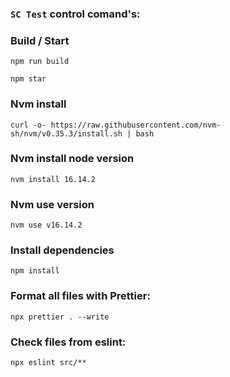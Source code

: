 ### `SC Test` control comand's:

### Build / Start

```
npm run build
```

```
npm star
```

### Nvm install

```
curl -o- https://raw.githubusercontent.com/nvm-sh/nvm/v0.35.3/install.sh | bash
```

### Nvm install node version

```
nvm install 16.14.2
```

### Nvm use version

```
nvm use v16.14.2
```

### Install dependencies

```
npm install
```

### Format all files with Prettier:

```
npx prettier . --write
```

### Check files from eslint:

```
npx eslint src/**
```
